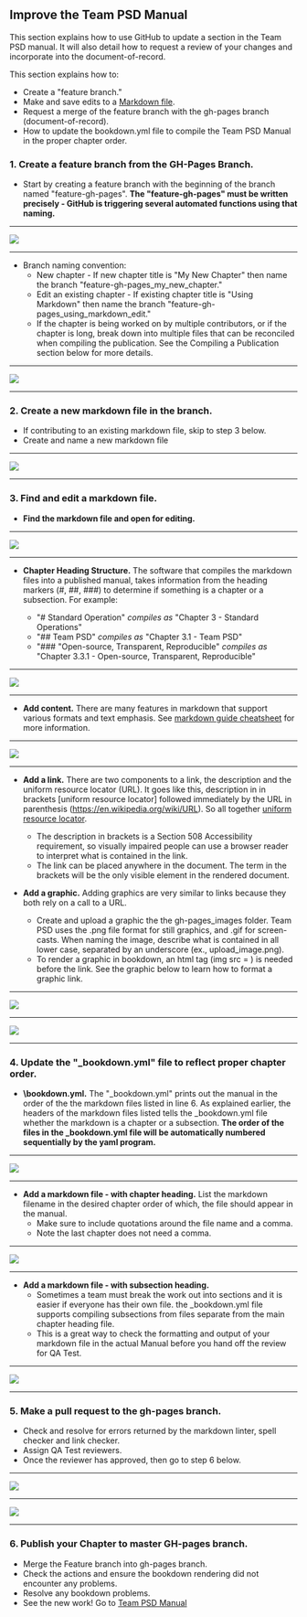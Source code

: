 ## Improve the Team PSD Manual

This section explains how to use GitHub to update a section in the Team PSD manual.  It will also detail how to request a review of your changes and incorporate into the document-of-record.

This section explains how to:

- Create a "feature branch."
- Make and save edits to a [Markdown file](https://www.markdownguide.org/cheat-sheet/#overview).
- Request a merge of the feature branch with the gh-pages branch (document-of-record).
- How to update the bookdown.yml file to compile the Team PSD Manual in the proper chapter order.

### 1. Create a feature branch from the GH-Pages Branch.

- Start by creating a feature branch with the beginning of the branch named "feature-gh-pages". **The "feature-gh-pages" must be written precisely - GitHub is triggering several automated functions using that naming.**

---

[<img src = "https://github.com/lzim/teampsd/blob/gh-pages/images/create_gh-pages_feature_branch_1.png">](#Dontlink)

---

- Branch naming convention:
  - New chapter - If new chapter title is "My New Chapter" then name the branch "feature-gh-pages_my_new_chapter."
  - Edit an existing chapter - If existing chapter title is "Using Markdown" then name the branch "feature-gh-pages_using_markdown_edit."
  - If the chapter is being worked on by multiple contributors, or if the chapter is long, break down into multiple files that can be reconciled when compiling the publication. See the Compiling a Publication section below for more details.

---

[<img src = "https://github.com/lzim/teampsd/blob/gh-pages/images/create_gh-pages_feature_branch_2.png">](#Dontlink)

---

### 2. Create a new markdown file in the branch.

- If contributing to an existing markdown file, skip to step 3 below.
- Create and name a new markdown file

---

[<img src = "https://github.com/lzim/teampsd/blob/gh-pages/images/create_markdown_file.png">](#Dontlink)

---

### 3.	Find and edit a markdown file.

- **Find the markdown file and open for editing.**

---

[<img src = "https://github.com/lzim/teampsd/blob/gh-pages/images/edit_markdown_file.png">](#Dontlink)

---

- **Chapter Heading Structure.** The software that compiles the markdown files into a published manual, takes information from the heading markers (#, ##, ###) to determine if something is a chapter or a subsection.  For example:

  - "\# Standard Operation" _compiles as_ "Chapter 3 - Standard Operations"
  - "\#\# Team PSD"  _compiles as_ "Chapter 3.1 - Team PSD"
  - "\#\#\# "Open-source, Transparent, Reproducible" _compiles as_ "Chapter 3.3.1 - Open-source, Transparent, Reproducible"

---

[<img src = "https://github.com/lzim/teampsd/blob/gh-pages/images/chapter_heading_structure.png">](#Dontlink)

---

- **Add content.** There are many features in markdown that support various formats and text emphasis.  See [markdown guide cheatsheet](https://www.markdownguide.org/cheat-sheet/) for more information.

---

[<img src = "https://github.com/lzim/teampsd/blob/gh-pages/images/markdown_org_page.png">](#Dontlink)

---

- **Add a link.** There are two components to a link, the description and the uniform resource locator (URL).  It goes like this, description in in brackets [uniform resource locator] followed immediately by the URL in parenthesis (https://en.wikipedia.org/wiki/URL).  So all together [uniform resource locator](https://en.wikipedia.org/wiki/URL). 
  - The description in brackets is a Section 508 Accessibility requirement, so visually impaired people can use a browser reader to interpret what is contained in the link.
  - The link can be placed anywhere in the document.  The term in the brackets will be the only visible element in the rendered document.

- **Add a graphic.** Adding graphics are very similar to links because they both rely on a call to a URL.
  - Create and upload a graphic the the gh-pages_images folder.  Team PSD uses the .png file format for still graphics, and .gif for screen-casts. When naming the image, describe what is contained in all lower case, separated by an underscore (ex., upload_image.png).
  - To render a graphic in bookdown, an html tag (img src = ) is needed before the link. See the graphic below to learn how to format a graphic link.  

---

[<img src = "https://github.com/lzim/teampsd/blob/gh-pages/images/upload_image.png">](#Dontlink)

---

[<img src = "https://github.com/lzim/teampsd/blob/gh-pages/images/make_graphic_link.png">](#Dontlink)

---

### 4. Update the "\_bookdown.yml" file to reflect proper chapter order.

- **\bookdown.yml.** The "\_bookdown.yml" prints out the manual in the order of the the markdown files listed in line 6. As explained earlier, the headers of the markdown files listed tells the \_bookdown.yml file whether the markdown is a chapter or a subsection. **The order of the files in the \_bookdown.yml file will be automatically numbered sequentially by the yaml program.** 

---

[<img src = "https://github.com/lzim/teampsd/blob/gh-pages/images/add_chapter_to_bookdown_yml.png">](#Dontlink)

---

- **Add a markdown file - with chapter heading.** List the markdown filename in the desired chapter order of which, the file should appear in the manual.
    - Make sure to include quotations around the file name and a comma.  
    - Note the last chapter does not need a comma.
 
 ---
 
[<img src = "https://github.com/lzim/teampsd/blob/gh-pages/images/chapter_order_bookdown.png">](#Dontlink)
 
 ---
 
 - **Add a markdown file - with subsection heading.** 
   - Sometimes a team must break the work out into sections and it is easier if everyone has their own file. the \_bookdown.yml file supports compiling subsections from files separate from the main chapter heading file.
   - This is a great way to check the formatting and output of your markdown file in the actual Manual before you hand off the review for QA Test.

---

[<img src = "https://github.com/lzim/teampsd/blob/gh-pages/images/chapter_subsection_order_1.png">](#Dontlink)

---

### 5.	Make a pull request to the gh-pages branch.

- Check and resolve for errors returned by the markdown linter, spell checker and link checker.
- Assign QA Test reviewers.
- Once the reviewer has approved, then go to step 6 below. 

---

[<img src = "https://github.com/lzim/teampsd/blob/gh-pages/images/open_pull_request.png">](#Dontlink)

---

[<img src = "https://github.com/lzim/teampsd/blob/gh-pages/images/clear_action_errors.png">](#Dontlink)

---

### 6.	Publish your Chapter to master GH-pages branch.

- Merge the Feature branch into gh-pages branch.
- Check the actions and ensure the bookdown rendering did not encounter any problems.
- Resolve any bookdown problems.
- See the new work! Go to [Team PSD Manual](https://mtl.how/teampsd_manual)

